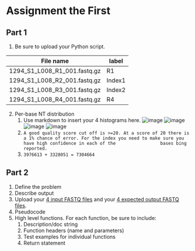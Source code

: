 # Assignment the First

## Part 1
1. Be sure to upload your Python script.

| File name | label |
|---|---|
| 1294_S1_L008_R1_001.fastq.gz |R1|
| 1294_S1_L008_R2_001.fastq.gz | Index1 |
| 1294_S1_L008_R3_001.fastq.gz | Index2 |
| 1294_S1_L008_R4_001.fastq.gz |R4|

2. Per-base NT distribution
    1. Use markdown to insert your 4 histograms here.
    ![image](https://user-images.githubusercontent.com/65972843/89134073-d7fd1a00-d4d6-11ea-9975-7a7cdf0d4f7b.png)
    ![image](https://user-images.githubusercontent.com/65972843/89134084-f4995200-d4d6-11ea-82d2-39b66120a2ee.png)
    ![image](https://user-images.githubusercontent.com/65972843/89134134-4215bf00-d4d7-11ea-92fe-c05f59868892.png)
    ![image](https://user-images.githubusercontent.com/65972843/89134141-58237f80-d4d7-11ea-8554-06b5f67ff4c2.png)
    2. ```A good quality score cut off is >=20. At a score of 20 there is a 1% chance of error. For the index you need to make sure you have high confidence in each of the                 bases bing reported.```
    3. ```3976613 + 3328051 = 7304664```
    
## Part 2
1. Define the problem
2. Describe output
3. Upload your [4 input FASTQ files](../TEST-input_FASTQ) and your [4 expected output FASTQ files](../TEST-output_FASTQ).
4. Pseudocode
5. High level functions. For each function, be sure to include:
    1. Description/doc string
    2. Function headers (name and parameters)
    3. Test examples for individual functions
    4. Return statement
